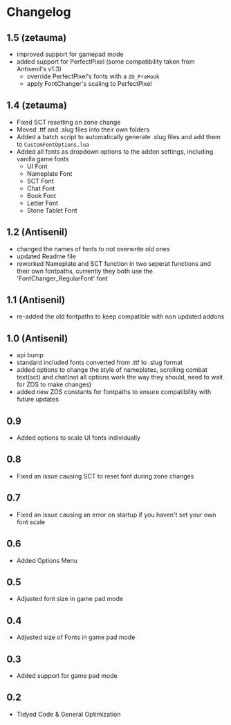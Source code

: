 # Changelog

## 1.5 (zetauma)
* improved support for gamepad mode
* added support for PerfectPixel (some compatibility taken from Antisenil's v1.3)
	* override PerfectPixel's fonts with a `ZO_PreHook`
	* apply FontChanger's scaling to PerfectPixel

## 1.4 (zetauma)
* Fixed SCT resetting on zone change
* Moved .ttf and .slug files into their own folders
* Added a batch script to automatically generate .slug files and add them to `CustomFontOptions.lua`
* Added all fonts as dropdown options to the addon settings, including vanilla game fonts
	* UI Font
	* Nameplate Font
	* SCT Font
	* Chat Font
	* Book Font
	* Letter Font
	* Stone Tablet Font

## 1.2 (Antisenil)
* changed the names of fonts to not overwrite old ones
* updated Readme file
* reworked Nameplate and SCT function in two seperat functions and their own fontpaths, currently they both use the 'FontChanger_RegularFont' font

## 1.1 (Antisenil)
* re-added the old fontpaths to keep compatible with non updated addons

## 1.0 (Antisenil)
* api bump
* standard included fonts converted from .ttf to .slug format
* added options to change the style of nameplates, scrolling combat text(sct) and chat(not all options work the way they should, need to wait for ZOS to make changes)
* added new ZOS constants for fontpaths to ensure compatibility with future updates

## 0.9
* Added options to scale UI fonts individually

## 0.8
* Fixed an issue causing SCT to reset font during zone changes

## 0.7
* Fixed an issue causing an error on startup if you haven't set your own font scale

## 0.6
* Added Options Menu

## 0.5
* Adjusted font size in game pad mode

## 0.4
* Adjusted size of Fonts in game pad mode

## 0.3
* Added support for game pad mode

## 0.2
* Tidyed Code & General Optimization

